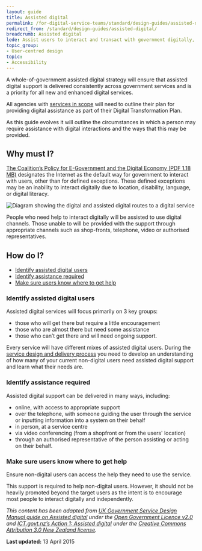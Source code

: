 ```yaml
---
layout: guide
title: Assisted digital
permalink: /for-digital-service-teams/standard/design-guides/assisted-digital/
redirect_from: /standard/design-guides/assisted-digital/
breadcrumb: Assisted digital
lede: Assist users to interact and transact with government digitally, and provide alternatives for those who can’t.
topic_group:
- User-centred design
topic:
- Accessibility
---
```

<a id="top" name="top"></a>A whole-of-government assisted digital strategy will ensure that assisted digital support is delivered consistently across government services and is a priority for all new and enhanced digital services.

All agencies with [services in scope](/for-digital-service-teams/standard/scope-of-standard/) will need to outline their plan for providing digital assistance as part of their Digital Transformation Plan.

As this guide evolves it will outline the circumstances in which a person may require assistance with digital interactions and the ways that this may be provided.

## Why must I?

[The Coalition’s Policy for E-Government and the Digital Economy (PDF 1.18 MB)](http://lpaweb-static.s3.amazonaws.com/Coalition%27s%20Policy%20for%20E-Government%20and%20the%20Digital%20Economy.pdf "Exiting DTO website") designates the Internet as the default way for government to interact with users, other than for defined exceptions. These defined exceptions may be an inability to interact digitally due to location, disability, language, or digital literacy.

![Diagram showing the digital and assisted digital routes to a digital service]({{site.baseurl}}/images/standard/assist_dig_0.png)

People who need help to interact digitally will be assisted to use digital channels. Those unable to will be provided with the support through appropriate channels such as shop-fronts, telephone, video or authorised representatives.

## How do I?

*   [Identify assisted digital users](#identifyAD)
*   [Identify assistance required](#identifyAR)
*   [Make sure users know where to get help](#makesureusers)

### <a id="identifyAD" name="identifyAD"></a>Identify assisted digital users

Assisted digital services will focus primarily on 3 key groups:

*   those who will get there but require a little encouragement
*   those who are almost there but need some assistance
*   those who can’t get there and will need ongoing support.

Every service will have different mixes of assisted digital users. During the [service design and delivery process](/for-digital-service-teams/standard/service-design-and-delivery-process/) you need to develop an understanding of how many of your current non-digital users need assisted digital support and learn what their needs are.

### <a id="identifyAR" name="identifyAR"></a>Identify assistance required

Assisted digital support can be delivered in many ways, including:

*   online, with access to appropriate support
*   over the telephone, with someone guiding the user through the service or inputting information into a system on their behalf
*   in person, at a service centre
*   via video conferencing (from a shopfront or from the users' location)
*   through an authorised representative of the person assisting or acting on their behalf.

### <a id="makesureusers" name="makesureusers"></a>Make sure users know where to get help

Ensure non-digital users can access the help they need to use the service.

This support is required to help non-digital users. However, it should not be heavily promoted beyond the target users as the intent is to encourage most people to interact digitally and independently. 

_This content has been adapted from ​[UK Government Service Design Manual guide on Assisted digital](https://www.gov.uk/service-manual/assisted-digital/index.html) under the [Open Government Licence v2.0](http://www.nationalarchives.gov.uk/doc/open-government-licence/version/2/) and ​[ICT.govt.nz’s Action 1: Assisted digital](https://ict.govt.nz/programmes-and-initiatives/digital-transformation/result-10/action-01/) under the [Creative Commons Attribution 3.0 New Zealand license](http://creativecommons.org/licenses/by/3.0/nz/)._

**Last updated:** 13 April 2015

